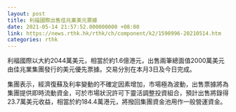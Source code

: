 ```yaml
---
layout: post
title: 利福國際出售佳兆業美元票據
date: 2021-05-14 21:57:52.000000000 +08:00
link: https://news.rthk.hk/rthk/ch/component/k2/1590996-20210514.htm
categories: rthk
---
```


利福國際以大約2044萬美元，相當於約1.6億港元，出售兩筆總面值2000萬美元由佳兆業集團發行的美元優先票據。交易分別在本月3日及今日完成。

集團表示，經濟復蘇及利率變動的不確定因素增加，市場極為波動，出售票據將為集團提供即時流動資金，可於市場狀況許可下靈活調整投資組合，預計出售將錄得23.7萬美元收益，相當於約184.4萬港元，將撥回集團資金池用作一般營運資金。
